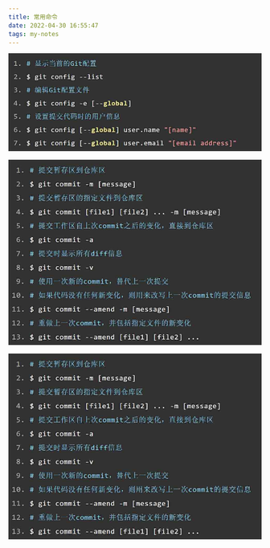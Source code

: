 ```yaml
---
title: 常用命令
date: 2022-04-30 16:55:47
tags: my-notes
---
```

![154436_3943350696_8_817_923](/assets/154433_3943350696_2_1000_386.jpg)



![154433_3943350696_4_982_720](/assets/154433_3943350696_4_982_720.jpg)



![154433_3943350696_4_982_720](/assets/154433_3943350696_4_982_720-1533530089920.jpg)